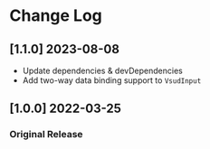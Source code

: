 # Change Log

## [1.1.0] 2023-08-08

- Update dependencies & devDependencies
- Add two-way data binding support to `VsudInput`

## [1.0.0] 2022-03-25

### Original Release
